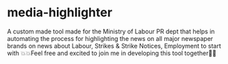 # media-highlighter
A custom made tool made for  the Ministry of Labour PR dept that helps in automating
the process for highlighting the news on all major newspaper brands on news about 
Labour, Strikes & Strike Notices, Employment to start with
💥💥Feel free and excited to join me in developing this tool together👊👊
